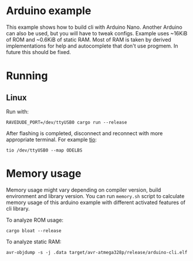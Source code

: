 # Arduino example

This example shows how to build cli with Arduino Nano.
Another Arduino can also be used, but you will have to tweak configs.
Example uses ~16KiB of ROM and ~0.6KiB of static RAM.
Most of RAM is taken by derived implementations for help and autocomplete
that don't use progmem. In future this should be fixed.

# Running
## Linux

Run with:
```shell
RAVEDUDE_PORT=/dev/ttyUSB0 cargo run --release
```

After flashing is completed, disconnect and reconnect with more
appropriate terminal. For example [tio](https://github.com/tio/tio):

```shell
tio /dev/ttyUSB0 --map ODELBS
```

# Memory usage

Memory usage might vary depending on compiler version, build environment and library version.
You can run `memory.sh` script to calculate memory usage of this arduino example with different activated features
of cli library.

To analyze ROM usage:

```shell
cargo bloat --release
```

To analyze static RAM:
```shell
avr-objdump -s -j .data target/avr-atmega328p/release/arduino-cli.elf
```
